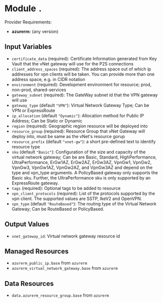 
# Module `.`

Provider Requirements:
* **azurerm:** (any version)

## Input Variables
* `certificate_data` (required): Certificate Information generated from Key Vault that the vNet gateway will use for the P2S connections
* `client_address_spaces` (required): The address space out of which ip addresses for vpn clients will be taken. You can provide more than one address space, e.g. in CIDR notation
* `environment` (required): Development environment for resource; prod, non-prod, shared-services
* `gateway_subnet` (required): The GateWay subnet id that the VPN gateway will use
* `gateway_type` (default `"VPN"`): Virtual Network Gateway Type; Can be VPN or ExpressRoute
* `ip_allocation` (default `"Dynamic"`): Allocation method for Public IP Address; Can be Static or Dynamic
* `region` (required): Geographic region resource will be deployed into
* `resource_group` (required): Resource Group that vNet Gateway will deploy into, must be same as the vNet's resource gorup
* `resource_prefix` (default `"vnet-gw"`): a short pre-defined text to identify resource type
* `sku` (default `"Basic"`): Configuration of the size and capacity of the virtual network gateway; Can be are Basic, Standard, HighPerformance, UltraPerformance, ErGw1AZ, ErGw2AZ, ErGw3AZ, VpnGw1, VpnGw2, VpnGw3, VpnGw1AZ, VpnGw2AZ, and VpnGw3AZ and depend on the type and vpn_type arguments. A PolicyBased gateway only supports the Basic sku. Further, the UltraPerformance sku is only supported by an ExpressRoute gateway.
* `tags` (required): Optional tags to be added to resource
* `vpn_client_protocols` (required): List of the protocols supported by the vpn client. The supported values are SSTP, IkeV2 and OpenVPN.
* `vpn_type` (default `"RouteBased"`): The routing type of the Virtual Network Gateway; Can be RouteBased or PolicyBased.

## Output Values
* `vnet_gateway_id`: Virtual network gateway resource id

## Managed Resources
* `azurerm_public_ip.base` from `azurerm`
* `azurerm_virtual_network_gateway.base` from `azurerm`

## Data Resources
* `data.azurerm_resource_group.base` from `azurerm`

